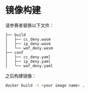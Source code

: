 # 镜像构建
请参赛者替换以下文件：
```
├── build
│   ├── cc_deny.wasm
│   ├── ip_deny.wasm
│   └── waf_deny.wasm
├── conf
│   ├── cc_deny.yaml
│   ├── ip_deny.yaml
│   └── waf_deny.yaml
```

之后构建镜像：
```bash
docker build -t <your image name> .
```